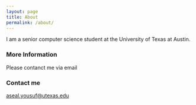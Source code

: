 ```yaml
---
layout: page
title: About
permalink: /about/
---
```


I am a senior computer science student at the University of Texas at Austin.

### More Information

Please contanct me via email

### Contact me

[aseal.yousuf@utexas.edu](mailto:aseal.yousuf@utexas.edu)
